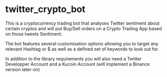 # twitter_crypto_bot
This is a cryptocurrency trading bot that analyses Twitter sentiment about certain cryptos and will put Buy/Sell orders on a Crypto Trading App based on those tweets Sentiment.

The bot features several customisation options allowing you to target any relevant Hashtag or $ as well as a defined set of keywords to look out for.

In addition to the library requirements you will also need a Twitter Developper Account and a Kucoin Account (will implement a Binance version later-on) 
